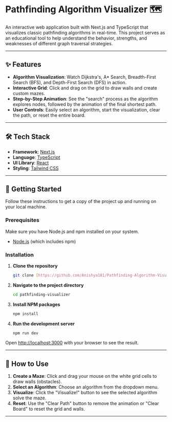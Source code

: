 # Pathfinding Algorithm Visualizer 🗺️

An interactive web application built with Next.js and TypeScript that visualizes classic pathfinding algorithms in real-time. This project serves as an educational tool to help understand the behavior, strengths, and weaknesses of different graph traversal strategies.

---
## ✨ Features

* **Algorithm Visualization**: Watch Dijkstra's, A* Search, Breadth-First Search (BFS), and Depth-First Search (DFS) in action.
* **Interactive Grid**: Click and drag on the grid to draw walls and create custom mazes.
* **Step-by-Step Animation**: See the "search" process as the algorithm explores nodes, followed by the animation of the final shortest path.
* **User Controls**: Easily select an algorithm, start the visualization, clear the path, or reset the entire board.

---
## 🛠️ Tech Stack

* **Framework**: [Next.js](https://nextjs.org/)
* **Language**: [TypeScript](https://www.typescriptlang.org/)
* **UI Library**: [React](https://reactjs.org/)
* **Styling**: [Tailwind CSS](https://tailwindcss.com/)

---
## 🚀 Getting Started

Follow these instructions to get a copy of the project up and running on your local machine.

### Prerequisites

Make sure you have Node.js and npm installed on your system.
* [Node.js](https://nodejs.org/) (which includes npm)

### Installation

1.  **Clone the repository**
    ```bash
    git clone [https://github.com/Anishya181/Pathfinding-Algorithm-Visualizer](https://github.com/Anishya181/Pathfinding-Algorithm-Visualizer)
    ```
2.  **Navigate to the project directory**
    ```bash
    cd pathfinding-visualizer
    ```
3.  **Install NPM packages**
    ```bash
    npm install
    ```
4.  **Run the development server**
    ```bash
    npm run dev
    ```
Open [http://localhost:3000](http://localhost:3000) with your browser to see the result.

---
## 📖 How to Use

1.  **Create a Maze**: Click and drag your mouse on the white grid cells to draw walls (obstacles).
2.  **Select an Algorithm**: Choose an algorithm from the dropdown menu.
3.  **Visualize**: Click the "Visualize!" button to see the selected algorithm solve the maze.
4.  **Reset**: Use the "Clear Path" button to remove the animation or "Clear Board" to reset the grid and walls.

---